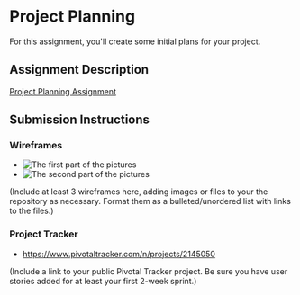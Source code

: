 # Project Planning
For this assignment, you'll create some initial plans for your project.

## Assignment Description
[Project Planning Assignment](https://education.launchcode.org/liftoff/assignments/planning/)

## Submission Instructions

### Wireframes

- ![The first part of the pictures](https://imgur.com/MY91aBi)
- ![The second part of the pictures](https://imgur.com/qZhxFAx)

(Include at least 3 wireframes here, adding images or files to your the repository as necessary. Format them as a bulleted/unordered list with links to the files.)

### Project Tracker

- https://www.pivotaltracker.com/n/projects/2145050

(Include a link to your public Pivotal Tracker project. Be sure you have user stories added for at least your first 2-week sprint.)